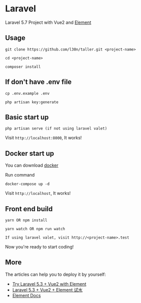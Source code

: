# Laravel

Laravel 5.7 Project with Vue2 and [Element](https://github.com/ElemeFE/element)

## Usage

```
git clone https://github.com/l30n/taller.git <project-name>
```

```
cd <project-name>
```

```
composer install
```

## If don't have .env file

```
cp .env.example .env
```

```
php artisan key:generate
```

## Basic start up

```
php artisan serve (if not using laravel valet)
```

Visit `http://localhost:8000`, It works!

## Docker start up

You can download [docker](https://www.docker.com/get-started)

Run command

```
docker-compose up -d
```

Visit `http://localhost`, It works!

## Front end build

```
yarn OR npm install
```

```
yarn watch OR npm run watch
```

```
If using laravel valet, visit http://<project-name>.test
```

Now you're ready to start coding!

## More

The articles can help you to deploy it by yourself:

- [Try Laravel 5.3 + Vue2 with Element](http://codesky.me/archives/try-laravel5-vue2-element-en.wind)
- [Laravel 5.3 + Vue2 + Element 试水](http://codesky.me/archives/try-laravel5-vue2-element-cn.wind)
- [Element Docs](https://element.eleme.io/#/en-US)
